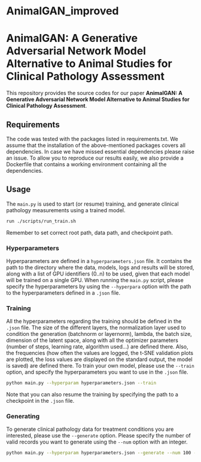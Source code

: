 # AnimalGAN_improved
# AnimalGAN: A Generative Adversarial Network Model Alternative to Animal Studies for Clinical Pathology Assessment
This repository provides the source codes for our paper **AnimalGAN: A Generative Adversarial Network Model Alternative to Animal Studies for Clinical Pathology Assessment**.

## Requirements
The code was tested with the packages listed in requirements.txt. We assume that the installation of the above-mentioned packages covers all dependencies. In case we have missed essential dependencies please raise an issue. To allow you to reproduce our results easily, we also provide a Dockerfile that contains a working environment containing all the dependencies.

## Usage
The `main.py` is used to start (or resume) training, and generate clinical pathology measurements using a trained model.
```sh
run ./scripts/run_train.sh 
```
Remember to set correct root path, data path, and checkpoint path.

### Hyperparameters
Hyperparameters are defined in a `hyperparameters.json` file.
It contains the path to the directory where the data, models, logs and results will be stored, along with a list of GPU identifiers (0..n) to be used, given that each model will be trained on a single GPU.
When running the `main.py` script, please specify the hyperparameters by using the `--hyperpara` option with the path to the hyperparameters defined in a `.json` file.

### Training
All the hyperparameters regarding the training should be defined in the `.json` file.
The size of the different layers, the normalization layer used to condition the generation (batchnorm or layernorm), lambda, the batch size, dimension of the latent space, along with all the optimizer parameters (number of steps, learning rate, algorithm used...) are defined there.
Also, the frequencies (how often the values are logged, the t-SNE validation plots are plotted, the loss values are displayed on the standard output, the model is saved) are defined there.
To train your own model, please use the `--train` option, and specify the hyperparameters you want to use in the `.json` file.
```sh
python main.py --hyperparam hyperparameters.json --train
```
Note that you can also resume the training by specifying the path to a checkpoint in the `.json` file.

### Generating
To generate clinical pathology data for treatment conditions you are interested, please use the `--generate` option.
Please specify the number of valid records you want to generate using the `--num` option with an integer.
```sh
python main.py --hyperparam hyperparameters.json --generate --num 100 --model_path path/to/my/model --save_path where_to_save.h5ad
```
